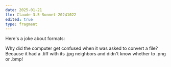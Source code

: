 ```yaml
---
date: 2025-01-21
llm: Claude-3.5-Sonnet-20241022
edited: true
type: fragment
---
```


Here's a joke about formats:

Why did the computer get confused when it was asked to convert a file?
Because it had a .tiff with its .jpg neighbors and didn't know whether to .png or .bmp!
